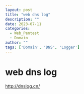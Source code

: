 ```yaml
---
layout: post
title: "web dns log"
description: ""
date: 2023-07-11
categories:
  - Web_Pentest
  - Domain
author: ""
tags: ['Domain', 'DNS', 'Logger']
---
```




# web dns log

http://dnslog.cn/